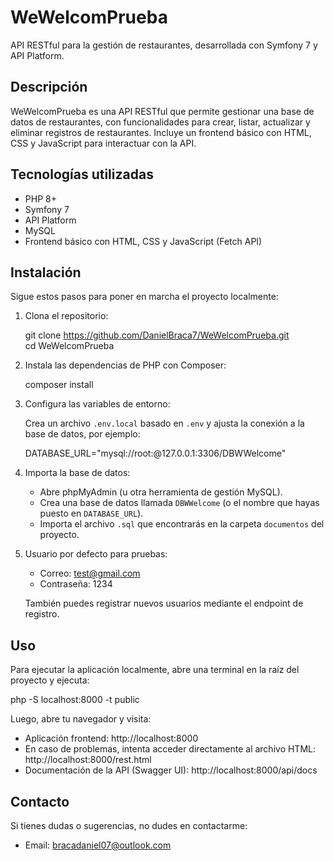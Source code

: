 # WeWelcomPrueba

API RESTful para la gestión de restaurantes, desarrollada con Symfony 7 y API Platform.

## Descripción

WeWelcomPrueba es una API RESTful que permite gestionar una base de datos de restaurantes, con funcionalidades para crear, listar, actualizar y eliminar registros de restaurantes. Incluye un frontend básico con HTML, CSS y JavaScript para interactuar con la API.

## Tecnologías utilizadas

- PHP 8+  
- Symfony 7  
- API Platform  
- MySQL  
- Frontend básico con HTML, CSS y JavaScript (Fetch API)  

## Instalación

Sigue estos pasos para poner en marcha el proyecto localmente:

1. Clona el repositorio:

   git clone https://github.com/DanielBraca7/WeWelcomPrueba.git  
   cd WeWelcomPrueba

2. Instala las dependencias de PHP con Composer:

   composer install

3. Configura las variables de entorno:

   Crea un archivo `.env.local` basado en `.env` y ajusta la conexión a la base de datos, por ejemplo:

   DATABASE_URL="mysql://root:@127.0.0.1:3306/DBWWelcome"

4. Importa la base de datos:

   - Abre phpMyAdmin (u otra herramienta de gestión MySQL).
   - Crea una base de datos llamada `DBWWelcome` (o el nombre que hayas puesto en `DATABASE_URL`).
   - Importa el archivo `.sql` que encontrarás en la carpeta `documentos` del proyecto.

5. Usuario por defecto para pruebas:

   - Correo: test@gmail.com  
   - Contraseña: 1234

   También puedes registrar nuevos usuarios mediante el endpoint de registro.

## Uso

Para ejecutar la aplicación localmente, abre una terminal en la raíz del proyecto y ejecuta:

   php -S localhost:8000 -t public

Luego, abre tu navegador y visita:

- Aplicación frontend: http://localhost:8000  
- En caso de problemas, intenta acceder directamente al archivo HTML: http://localhost:8000/rest.html  
- Documentación de la API (Swagger UI): http://localhost:8000/api/docs  

## Contacto

Si tienes dudas o sugerencias, no dudes en contactarme:

- Email: bracadaniel07@outlook.com
